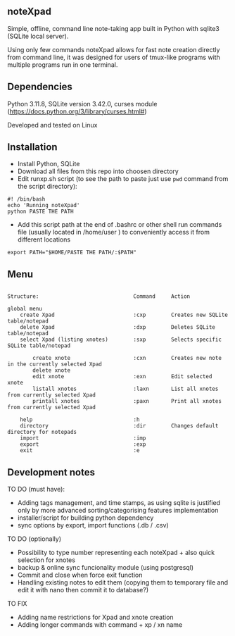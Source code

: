 **noteXpad**
---
Simple, offline, command line note-taking app built in Python with sqlite3 (SQLite local server). 

Using only few commands noteXpad allows for fast note creation directly from command line, it was designed for users of tmux-like programs with multiple programs run in one terminal.

**Dependencies**
---

Python 3.11.8,
SQLite version 3.42.0,
curses module (https://docs.python.org/3/library/curses.html#)

Developed and tested on Linux

**Installation**
---
- Install Python, SQLite
- Download all files from this repo into choosen directory
- Edit runxp.sh script (to see the path to paste just use `pwd` command from the script directory):
```
#! /bin/bash
echo 'Running noteXpad'
python PASTE THE PATH
```
- Add this script path at the end of .bashrc or other shell run commands file (usually located in /home/user ) to conveniently access it from different locations
```
export PATH="$HOME/PASTE THE PATH/:$PATH"
```

**Menu**
---

```console

Structure:                              Command     Action

global menu
    create Xpad                         :cxp        Creates new SQLite table/notepad
    delete Xpad                         :dxp        Deletes SQLite table/notepad
    select Xpad (listing xnotes)        :sxp        Selects specific SQLite table/notepad

        create xnote                    :cxn        Creates new note in the currently selected Xpad
        delete xnote
        edit xnote                      :exn        Edit selected xnote
        listall xnotes                  :laxn       List all xnotes from currently selected Xpad
        printall xnotes                 :paxn       Print all xnotes from currently selected Xpad
        
    help                                :h
    directory                           :dir        Changes default directory for notepads
    import                              :imp
    export                              :exp
    exit                                :e
```
**Development notes**
---
TO DO (must have):
- Adding tags management, and time stamps, as using sqlite is justified only by more advanced sorting/categorising features implementation
- installer/script for building python dependency
- sync options by export, import functions (.db / .csv)

TO DO (optionally)
- Possibility to type number representing each noteXpad + also quick selection for xnotes
- backup & online sync funcionality module (using postgresql)
- Commit and close when force exit function
- Handling existing notes to edit them (copying them to temporary file and edit it with nano then commit it to database?)

TO FIX
- Adding name restrictions for Xpad and xnote creation
- Adding longer commands with command + xp / xn name


